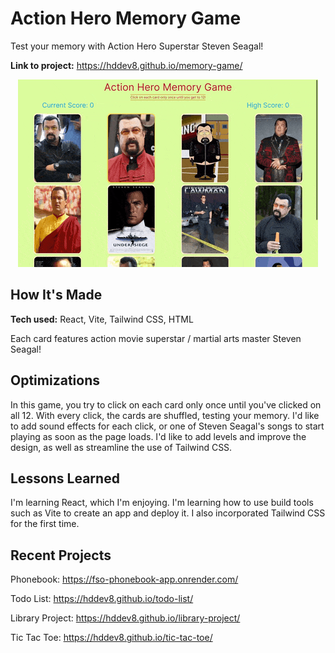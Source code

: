 # Action Hero Memory Game

Test your memory with Action Hero Superstar Steven Seagal!

**Link to project:** <https://hddev8.github.io/memory-game/>

<div align="center">
  <img src="./memorygame-demonstration.gif" alt="memory game demonstration">
</div>

## How It's Made

**Tech used:** React, Vite, Tailwind CSS, HTML

Each card features action movie superstar / martial arts master Steven Seagal!

## Optimizations

In this game, you try to click on each card only once until you've clicked on all 12. With every click, the cards are shuffled, testing your memory. I'd like to add sound effects for each click, or one of Steven Seagal's songs to start playing as soon as the page loads. I'd like to add levels and improve the design, as well as streamline the use of Tailwind CSS.

## Lessons Learned

I'm learning React, which I'm enjoying. I'm learning how to use build tools such as Vite to create an app and deploy it. I also incorporated Tailwind CSS for the first time.

## Recent Projects

Phonebook: <https://fso-phonebook-app.onrender.com/>

Todo List: <https://hddev8.github.io/todo-list/>

Library Project: <https://hddev8.github.io/library-project/>

Tic Tac Toe: <https://hddev8.github.io/tic-tac-toe/>
